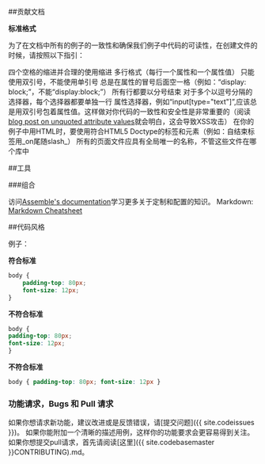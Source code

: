 ##贡献文档

**标准格式**

为了在文档中所有的例子的一致性和确保我们例子中代码的可读性，在创建文件的时候，请按照以下指引：

四个空格的缩进并合理的使用缩进
多行格式（每行一个属性和一个属性值）
只能使用双引号，不能使用单引号
总是在属性的冒号后面空一格（例如：“display: block;”，不能“display:block;”）
所有行都要以分号结束
对于多个以逗号分隔的选择器，每个选择器都要单独一行
属性选择器，例如“input[type="text"]”,应该总是用双引号包着属性值。这样做对你代码的一致性和安全性是非常重要的（阅读[blog post on unquoted attribute values](http://mathiasbynens.be/notes/unquoted-attribute-values)就会明白，这会导致XSS攻击）
在你的例子中用HTML时，要使用符合HTML5 Doctype的标签和元素（例如：自结束标签用_on尾随slash_）
所有的页面文件应具有全局唯一的名称，不管这些文件在哪个库中

##工具

###组合

访问[Assemble's documentation](http://assemble.io/docs/)学习更多关于定制和配置的知识。
Markdown: [Markdown Cheatsheet](http://assemble.io/docs/Cheatsheet-Markdown.html)

##代码风格

例子：

**符合标准**

```css
body {
	padding-top: 80px;
	font-size: 12px;
}
```

**不符合标准**

```css
body {
padding-top: 80px;
font-size: 12px;
}
```

**不符合标准**

```css
body { padding-top: 80px; font-size: 12px }
```

### 功能请求，Bugs 和 Pull 请求

如果你想请求新功能，建议改进或是反馈错误，请[提交问题]({{ site.codeissues }})。
如果你能附加一个清晰的描述用例，这样你的功能要求会更容易得到关注。
如果你想提交pull请求，首先请阅读[这里]({{ site.codebasemaster }}CONTRIBUTING).md。

